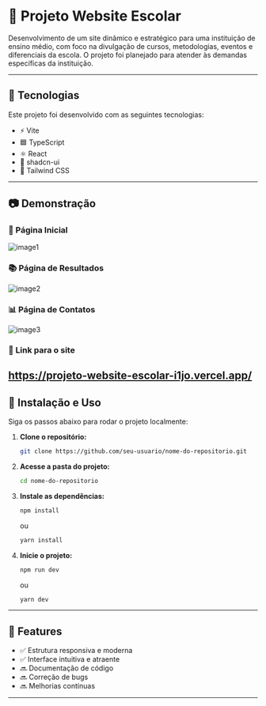 # 📌 Projeto Website Escolar

Desenvolvimento de um site dinâmico e estratégico para uma instituição de ensino médio, com foco na divulgação de cursos, metodologias, eventos e diferenciais da escola. O projeto foi planejado para atender às demandas específicas da instituição.

---

## 🚀 Tecnologias

Este projeto foi desenvolvido com as seguintes tecnologias:

- ⚡ Vite
- 🟦 TypeScript
- ⚛️ React
- 🎨 shadcn-ui
- 💠 Tailwind CSS

---

## 📷 Demonstração

### 🏫 Página Inicial
![image1](https://github.com/user-attachments/assets/c5f66f24-4eb1-4a59-b5b4-048f135d601e)

### 📚 Página de Resultados
![image2](https://github.com/user-attachments/assets/01ff2075-4629-4cd9-9d1c-f62a28aabd51)

### 📊 Página de Contatos
![image3](https://github.com/user-attachments/assets/b8662e0a-35e9-4a73-8a7a-9c6d316b5bc6)

### 📱 Link para o site
https://projeto-website-escolar-i1jo.vercel.app/
---

## 🔧 Instalação e Uso

Siga os passos abaixo para rodar o projeto localmente:

1. **Clone o repositório:**
   ```bash
   git clone https://github.com/seu-usuario/nome-do-repositorio.git
   ```
2. **Acesse a pasta do projeto:**
   ```bash
   cd nome-do-repositorio
   ```
3. **Instale as dependências:**
   ```bash
   npm install
   ```
   ou
   ```bash
   yarn install
   ```
4. **Inicie o projeto:**
   ```bash
   npm run dev
   ```
   ou
   ```bash
   yarn dev
   ```

---

## 📄 Features

- ✅ Estrutura responsiva e moderna
- ✅ Interface intuitiva e atraente
- 🔜 Documentação de código
- 🔜 Correção de bugs
- 🔜 Melhorias contínuas

---

